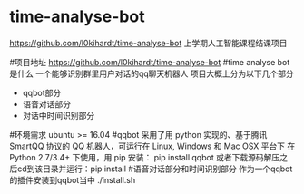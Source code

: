 # time-analyse-bot
https://github.com/l0kihardt/time-analyse-bot
上学期人工智能课程结课项目

#项目地址
https://github.com/l0kihardt/time-analyse-bot
#time analyse bot是什么
一个能够识别群里用户对话的qq聊天机器人
项目大概上分为以下几个部分
- qqbot部分
- 语音对话部分
- 对话中时间识别部分

#环境需求
ubuntu >= 16.04
#qqbot
采用了用 python 实现的、基于腾讯 SmartQQ 协议的 QQ 机器人，可运行在 Linux, Windows 和 Mac OSX 平台下
在Python 2.7/3.4+ 下使用，用 pip 安装：
pip install qqbot
或者下载源码解压之后cd到该目录并运行：pip install
#语音对话部分和时间识别部分
作为一个qqbot的插件安装到qqbot当中
./install.sh





